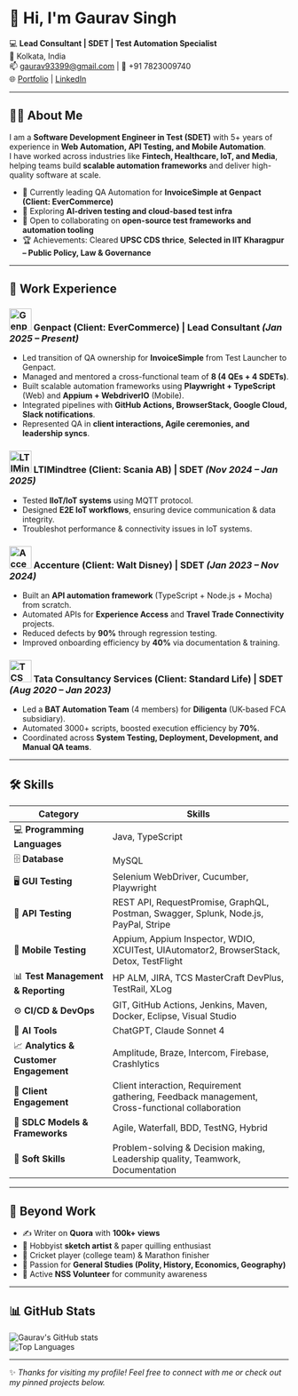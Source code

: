 # 👋 Hi, I'm Gaurav Singh  

💻 **Lead Consultant | SDET | Test Automation Specialist**  
📍 Kolkata, India  
📫 gaurav93399@gmail.com | 📱 +91 7823009740  
🌐 [Portfolio](https://gauravsingh20.github.io/gauravsingh/) | [LinkedIn](https://linkedin.com/in/gauravsingh-sdet)  

---

## 🧑‍💻 About Me  
I am a **Software Development Engineer in Test (SDET)** with 5+ years of experience in **Web Automation, API Testing, and Mobile Automation**.  
I have worked across industries like **Fintech, Healthcare, IoT, and Media**, helping teams build **scalable automation frameworks** and deliver high-quality software at scale.  

- 🔭 Currently leading QA Automation for **InvoiceSimple at Genpact (Client: EverCommerce)**  
- 🌱 Exploring **AI-driven testing and cloud-based test infra**  
- 🤝 Open to collaborating on **open-source test frameworks and automation tooling**  
- 🏆 Achievements: Cleared **UPSC CDS thrice**, **Selected in IIT Kharagpur – Public Policy, Law & Governance** 

---

## 🏢 Work Experience  

### <img src="https://upload.wikimedia.org/wikipedia/commons/a/a0/Genpact_logo.svg" alt="Genpact" width="40"/> Genpact (Client: EverCommerce) | Lead Consultant *(Jan 2025 – Present)*  
- Led transition of QA ownership for **InvoiceSimple** from Test Launcher to Genpact.  
- Managed and mentored a cross-functional team of **8 (4 QEs + 4 SDETs)**.  
- Built scalable automation frameworks using **Playwright + TypeScript** (Web) and **Appium + WebdriverIO** (Mobile).  
- Integrated pipelines with **GitHub Actions, BrowserStack, Google Cloud, Slack notifications**.  
- Represented QA in **client interactions, Agile ceremonies, and leadership syncs**.  

### <img src="https://upload.wikimedia.org/wikipedia/commons/9/9f/LTIMindtree_Logo.svg" alt="LTIMindtree" width="40"/> LTIMindtree (Client: Scania AB) | SDET *(Nov 2024 – Jan 2025)*  
- Tested **IIoT/IoT systems** using MQTT protocol.  
- Designed **E2E IoT workflows**, ensuring device communication & data integrity.  
- Troubleshot performance & connectivity issues in IoT systems.  

### <img src="https://upload.wikimedia.org/wikipedia/commons/1/1c/Accenture_logo.svg" alt="Accenture" width="40"/> Accenture (Client: Walt Disney) | SDET *(Jan 2023 – Nov 2024)*  
- Built an **API automation framework** (TypeScript + Node.js + Mocha) from scratch.  
- Automated APIs for **Experience Access** and **Travel Trade Connectivity** projects.  
- Reduced defects by **90%** through regression testing.  
- Improved onboarding efficiency by **40%** via documentation & training.  

### <img src="https://upload.wikimedia.org/wikipedia/commons/0/0e/Tata_Consultancy_Services_old_logo.svg" alt="TCS" width="40"/> Tata Consultancy Services (Client: Standard Life) | SDET *(Aug 2020 – Jan 2023)*  
- Led a **BAT Automation Team** (4 members) for **Diligenta** (UK-based FCA subsidiary).  
- Automated 3000+ scripts, boosted execution efficiency by **70%**.  
- Coordinated across **System Testing, Deployment, Development, and Manual QA teams**.  

---
## 🛠️ Skills  

| Category | Skills |
|----------|--------|
| 💻 **Programming Languages** | Java, TypeScript |
| 🗄️ **Database** | MySQL |
| 🖥️ **GUI Testing** | Selenium WebDriver, Cucumber, Playwright |
| 🔌 **API Testing** | REST API, RequestPromise, GraphQL, Postman, Swagger, Splunk, Node.js, PayPal, Stripe |
| 📱 **Mobile Testing** | Appium, Appium Inspector, WDIO, XCUITest, UIAutomator2, BrowserStack, Detox, TestFlight |
| 📊 **Test Management & Reporting** | HP ALM, JIRA, TCS MasterCraft DevPlus, TestRail, XLog |
| ⚙️ **CI/CD & DevOps** | GIT, GitHub Actions, Jenkins, Maven, Docker, Eclipse, Visual Studio |
| 🤖 **AI Tools** | ChatGPT, Claude Sonnet 4 |
| 📈 **Analytics & Customer Engagement** | Amplitude, Braze, Intercom, Firebase, Crashlytics |
| 🤝 **Client Engagement** | Client interaction, Requirement gathering, Feedback management, Cross-functional collaboration |
| 🧩 **SDLC Models & Frameworks** | Agile, Waterfall, BDD, TestNG, Hybrid |
| 🌟 **Soft Skills** | Problem-solving & Decision making, Leadership quality, Teamwork, Documentation |

---

## 🎨 Beyond Work  

- ✍️ Writer on **Quora** with **100k+ views**  
- 🎨 Hobbyist **sketch artist** & paper quilling enthusiast  
- 🏏 Cricket player (college team) & Marathon finisher  
- 🧠 Passion for **General Studies (Polity, History, Economics, Geography)**  
- 🌱 Active **NSS Volunteer** for community awareness  

---

## 📊 GitHub Stats  

![Gaurav's GitHub stats](https://github-readme-stats.vercel.app/api?username=gauravsingh20&show_icons=true&theme=radical)  
![Top Languages](https://github-readme-stats.vercel.app/api/top-langs/?username=gauravsingh20&layout=compact&theme=radical)  

---

✨ *Thanks for visiting my profile! Feel free to connect with me or check out my pinned projects below.*  
